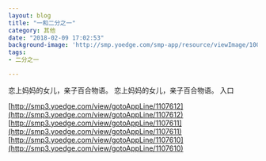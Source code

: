```yaml
---
layout: blog
title: "一和二分之一"
category: 其他
date: "2018-02-09 17:02:53"
background-image: 'http://smp.yoedge.com/smp-app/resource/viewImage/1003689appline.png'
tags:
- 二分之一

---
```

恋上妈妈的女儿，亲子百合物语。
恋上妈妈的女儿，亲子百合物语。
入口

[http://smp3.yoedge.com/view/gotoAppLine/1107612](http://smp3.yoedge.com/view/gotoAppLine/1107612)
[http://smp3.yoedge.com/view/gotoAppLine/1107611](http://smp3.yoedge.com/view/gotoAppLine/1107611)
[http://smp3.yoedge.com/view/gotoAppLine/1107610](http://smp3.yoedge.com/view/gotoAppLine/1107610)

        
